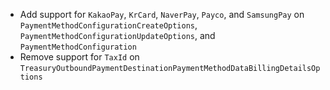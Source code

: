 * Add support for `KakaoPay`, `KrCard`, `NaverPay`, `Payco`, and `SamsungPay` on `PaymentMethodConfigurationCreateOptions`, `PaymentMethodConfigurationUpdateOptions`, and `PaymentMethodConfiguration`
* Remove support for `TaxId` on `TreasuryOutboundPaymentDestinationPaymentMethodDataBillingDetailsOptions`